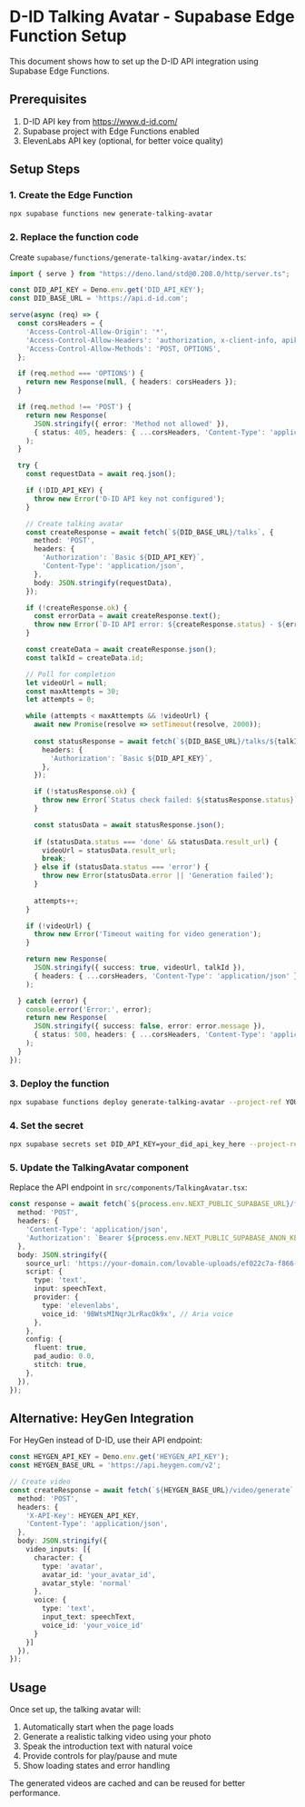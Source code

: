 # D-ID Talking Avatar - Supabase Edge Function Setup

This document shows how to set up the D-ID API integration using Supabase Edge Functions.

## Prerequisites

1. D-ID API key from https://www.d-id.com/
2. Supabase project with Edge Functions enabled
3. ElevenLabs API key (optional, for better voice quality)

## Setup Steps

### 1. Create the Edge Function

```bash
npx supabase functions new generate-talking-avatar
```

### 2. Replace the function code

Create `supabase/functions/generate-talking-avatar/index.ts`:

```typescript
import { serve } from "https://deno.land/std@0.208.0/http/server.ts";

const DID_API_KEY = Deno.env.get('DID_API_KEY');
const DID_BASE_URL = 'https://api.d-id.com';

serve(async (req) => {
  const corsHeaders = {
    'Access-Control-Allow-Origin': '*',
    'Access-Control-Allow-Headers': 'authorization, x-client-info, apikey, content-type',
    'Access-Control-Allow-Methods': 'POST, OPTIONS',
  };

  if (req.method === 'OPTIONS') {
    return new Response(null, { headers: corsHeaders });
  }

  if (req.method !== 'POST') {
    return new Response(
      JSON.stringify({ error: 'Method not allowed' }),
      { status: 405, headers: { ...corsHeaders, 'Content-Type': 'application/json' } }
    );
  }

  try {
    const requestData = await req.json();

    if (!DID_API_KEY) {
      throw new Error('D-ID API key not configured');
    }

    // Create talking avatar
    const createResponse = await fetch(`${DID_BASE_URL}/talks`, {
      method: 'POST',
      headers: {
        'Authorization': `Basic ${DID_API_KEY}`,
        'Content-Type': 'application/json',
      },
      body: JSON.stringify(requestData),
    });

    if (!createResponse.ok) {
      const errorData = await createResponse.text();
      throw new Error(`D-ID API error: ${createResponse.status} - ${errorData}`);
    }

    const createData = await createResponse.json();
    const talkId = createData.id;

    // Poll for completion
    let videoUrl = null;
    const maxAttempts = 30;
    let attempts = 0;

    while (attempts < maxAttempts && !videoUrl) {
      await new Promise(resolve => setTimeout(resolve, 2000));
      
      const statusResponse = await fetch(`${DID_BASE_URL}/talks/${talkId}`, {
        headers: {
          'Authorization': `Basic ${DID_API_KEY}`,
        },
      });

      if (!statusResponse.ok) {
        throw new Error(`Status check failed: ${statusResponse.status}`);
      }

      const statusData = await statusResponse.json();
      
      if (statusData.status === 'done' && statusData.result_url) {
        videoUrl = statusData.result_url;
        break;
      } else if (statusData.status === 'error') {
        throw new Error(statusData.error || 'Generation failed');
      }
      
      attempts++;
    }

    if (!videoUrl) {
      throw new Error('Timeout waiting for video generation');
    }

    return new Response(
      JSON.stringify({ success: true, videoUrl, talkId }),
      { headers: { ...corsHeaders, 'Content-Type': 'application/json' } }
    );

  } catch (error) {
    console.error('Error:', error);
    return new Response(
      JSON.stringify({ success: false, error: error.message }),
      { status: 500, headers: { ...corsHeaders, 'Content-Type': 'application/json' } }
    );
  }
});
```

### 3. Deploy the function

```bash
npx supabase functions deploy generate-talking-avatar --project-ref YOUR_PROJECT_REF
```

### 4. Set the secret

```bash
npx supabase secrets set DID_API_KEY=your_did_api_key_here --project-ref YOUR_PROJECT_REF
```

### 5. Update the TalkingAvatar component

Replace the API endpoint in `src/components/TalkingAvatar.tsx`:

```typescript
const response = await fetch(`${process.env.NEXT_PUBLIC_SUPABASE_URL}/functions/v1/generate-talking-avatar`, {
  method: 'POST',
  headers: {
    'Content-Type': 'application/json',
    'Authorization': `Bearer ${process.env.NEXT_PUBLIC_SUPABASE_ANON_KEY}`,
  },
  body: JSON.stringify({
    source_url: 'https://your-domain.com/lovable-uploads/ef022c7a-f866-41e4-ad8e-8aae70bcc165.png',
    script: {
      type: 'text',
      input: speechText,
      provider: {
        type: 'elevenlabs',
        voice_id: '9BWtsMINqrJLrRacOk9x', // Aria voice
      },
    },
    config: {
      fluent: true,
      pad_audio: 0.0,
      stitch: true,
    },
  }),
});
```

## Alternative: HeyGen Integration

For HeyGen instead of D-ID, use their API endpoint:

```typescript
const HEYGEN_API_KEY = Deno.env.get('HEYGEN_API_KEY');
const HEYGEN_BASE_URL = 'https://api.heygen.com/v2';

// Create video
const createResponse = await fetch(`${HEYGEN_BASE_URL}/video/generate`, {
  method: 'POST',
  headers: {
    'X-API-Key': HEYGEN_API_KEY,
    'Content-Type': 'application/json',
  },
  body: JSON.stringify({
    video_inputs: [{
      character: {
        type: 'avatar',
        avatar_id: 'your_avatar_id',
        avatar_style: 'normal'
      },
      voice: {
        type: 'text',
        input_text: speechText,
        voice_id: 'your_voice_id'
      }
    }]
  }),
});
```

## Usage

Once set up, the talking avatar will:
1. Automatically start when the page loads
2. Generate a realistic talking video using your photo
3. Speak the introduction text with natural voice
4. Provide controls for play/pause and mute
5. Show loading states and error handling

The generated videos are cached and can be reused for better performance.